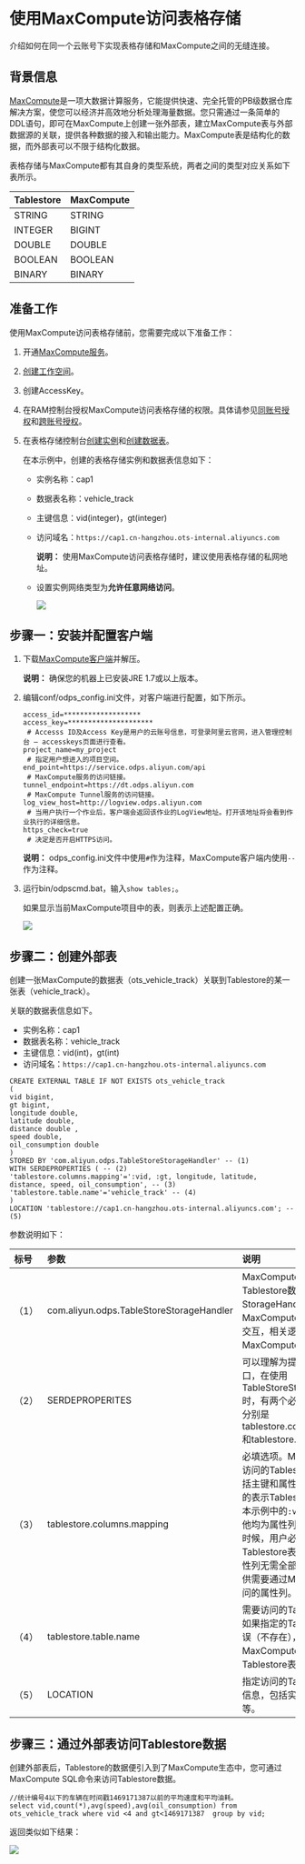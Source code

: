 # 使用MaxCompute访问表格存储

介绍如何在同一个云账号下实现表格存储和MaxCompute之间的无缝连接。

## 背景信息

[MaxCompute](https://www.aliyun.com/product/odps)是一项大数据计算服务，它能提供快速、完全托管的PB级数据仓库解决方案，使您可以经济并高效地分析处理海量数据。您只需通过一条简单的DDL语句，即可在MaxCompute上创建一张外部表，建立MaxCompute表与外部数据源的关联，提供各种数据的接入和输出能力。MaxCompute表是结构化的数据，而外部表可以不限于结构化数据。

表格存储与MaxCompute都有其自身的类型系统，两者之间的类型对应关系如下表所示。

|Tablestore|MaxCompute|
|:---------|:---------|
|STRING|STRING|
|INTEGER|BIGINT|
|DOUBLE|DOUBLE|
|BOOLEAN|BOOLEAN|
|BINARY|BINARY|

## 准备工作

使用MaxCompute访问表格存储前，您需要完成以下准备工作：

1.  开通[MaxCompute服务](https://www.aliyun.com/product/odps?spm=a2c4g.11186623.2.16.447730b3NxdBQA)。

2.  [创建工作空间]()。

3.  创建AccessKey。

4.  在RAM控制台授权MaxCompute访问表格存储的权限。具体请参见[同账号授权](/cn.zh-CN/计算与分析/MaxCompute/同账号授权.md)和[跨账号授权](/cn.zh-CN/计算与分析/MaxCompute/跨账号授权.md)。

5.  在表格存储控制台[创建实例](/cn.zh-CN/快速入门/创建实例.md)和[创建数据表](/cn.zh-CN/快速入门/创建数据表.md)。

    在本示例中，创建的表格存储实例和数据表信息如下：

    -   实例名称：cap1
    -   数据表名称：vehicle\_track
    -   主键信息：vid\(integer\)，gt\(integer\)
    -   访问域名：`https://cap1.cn-hangzhou.ots-internal.aliyuncs.com`

        **说明：** 使用MaxCompute访问表格存储时，建议使用表格存储的私网地址。

    -   设置实例网络类型为**允许任意网络访问**。

        ![](https://static-aliyun-doc.oss-cn-hangzhou.aliyuncs.com/assets/img/zh-CN/6205309951/p11958.png)


## 步骤一：安装并配置客户端

1.  下载[MaxCompute客户端](https://github.com/aliyun/aliyun-odps-console/releases)并解压。

    **说明：** 确保您的机器上已安装JRE 1.7或以上版本。

2.  编辑conf/odps\_config.ini文件，对客户端进行配置，如下所示。

    ```
    access_id=*******************
    access_key=*********************
     # Accesss ID及Access Key是用户的云账号信息，可登录阿里云官网，进入管理控制台 — accesskeys页面进行查看。
    project_name=my_project
     # 指定用户想进入的项目空间。
    end_point=https://service.odps.aliyun.com/api
     # MaxCompute服务的访问链接。
    tunnel_endpoint=https://dt.odps.aliyun.com
     # MaxCompute Tunnel服务的访问链接。
    log_view_host=http://logview.odps.aliyun.com
     # 当用户执行一个作业后，客户端会返回该作业的LogView地址。打开该地址将会看到作业执行的详细信息。
    https_check=true
     # 决定是否开启HTTPS访问。
    ```

    **说明：** odps\_config.ini文件中使用`#`作为注释，MaxCompute客户端内使用`--`作为注释。

3.  运行bin/odpscmd.bat，输入`show tables;`。

    如果显示当前MaxCompute项目中的表，则表示上述配置正确。

    ![](https://static-aliyun-doc.oss-cn-hangzhou.aliyuncs.com/assets/img/zh-CN/6205309951/p11959.png)


## 步骤二：创建外部表

创建一张MaxCompute的数据表（ots\_vehicle\_track）关联到Tablestore的某一张表（vehicle\_track）。

关联的数据表信息如下。

-   实例名称：cap1
-   数据表名称：vehicle\_track
-   主键信息：vid\(int\)，gt\(int\)
-   访问域名：`https://cap1.cn-hangzhou.ots-internal.aliyuncs.com`

```
CREATE EXTERNAL TABLE IF NOT EXISTS ots_vehicle_track
(
vid bigint,
gt bigint,
longitude double,
latitude double,
distance double ,
speed double,
oil_consumption double
)
STORED BY 'com.aliyun.odps.TableStoreStorageHandler' -- (1)
WITH SERDEPROPERTIES ( -- (2)
'tablestore.columns.mapping'=':vid, :gt, longitude, latitude, distance, speed, oil_consumption', -- (3)
'tablestore.table.name'='vehicle_track' -- (4)
)
LOCATION 'tablestore://cap1.cn-hangzhou.ots-internal.aliyuncs.com'; -- (5)
```

参数说明如下：

|标号|参数|说明|
|:-|:-|:-|
|（1）|com.aliyun.odps.TableStoreStorageHandler|MaxCompute内置的处理Tablestore数据的StorageHandler，定义了MaxCompute和Tablestore的交互，相关逻辑由MaxCompute实现。|
|（2）|SERDEPROPERITES|可以理解为提供参数选项的接口，在使用TableStoreStorageHandler时，有两个必须指定的选项，分别是tablestore.columns.mapping和tablestore.table.name。|
|（3）|tablestore.columns.mapping|必填选项。MaxCompute将要访问的Tablestore表的列，包括主键和属性列。其中，带`:`的表示Tablestore主键，例如本示例中的`:vid与``:gt`，其他均为属性列。在指定映射的时候，用户必须提供指定Tablestore表的所有主键，属性列无需全部提供，可以只提供需要通过MaxCompute来访问的属性列。|
|（4）|tablestore.table.name|需要访问的Tablestore表名。 如果指定的Tablestore表名错误（不存在），则会报错。MaxCompute不会主动创建Tablestore表。|
|（5）|LOCATION|指定访问的Tablestore的实例信息，包括实例名和endpoint等。|

## 步骤三：通过外部表访问Tablestore数据

创建外部表后，Tablestore的数据便引入到了MaxCompute生态中，您可通过MaxCompute SQL命令来访问Tablestore数据。

```
//统计编号4以下的车辆在时间戳1469171387以前的平均速度和平均油耗。
select vid,count(*),avg(speed),avg(oil_consumption) from ots_vehicle_track where vid <4 and gt<1469171387  group by vid;
```

返回类似如下结果：

![](https://static-aliyun-doc.oss-cn-hangzhou.aliyuncs.com/assets/img/zh-CN/6205309951/p11960.jpeg)

